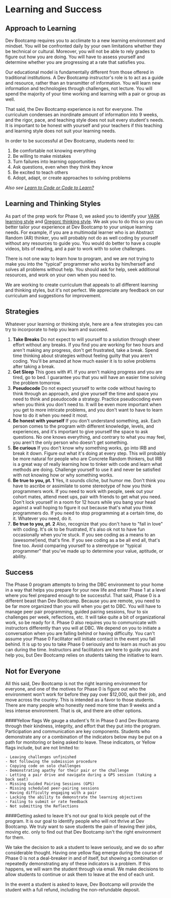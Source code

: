 # Learning and Success

## Approach to Learning
Dev Bootcamp requires you to acclimate to a new learning environment and mindset. You will be confronted daily by your own limitations whether they be technical or cultural. Moreover, you will not be able to rely grades to figure out how you are doing. You will have to assess yourself and determine whether you are progressing at a rate that satisfies you.

Our educational model is fundamentally different from those offered in traditional institutions. A Dev Bootcamp instructor's role is to act as a guide and resource, rather than an transmitter of information. You will learn new information and technologies through challenges, not lecture. You will spend the majority of your time working and learning with a pair or group as well. 

That said, the Dev Bootcamp experience is not for everyone. The curriculum condenses an inordinate amount of information into 9 weeks, and the rigor, pace, and teaching style does not suit every student's needs. It is important to be honest with yourself and your teachers if this teaching and learning style does not suit your learning needs. 

In order to be successful at Dev Bootcamp, students need to:

1. Be comfortable not knowing everything
2. Be willing to make mistakes
3. Turn failures into learning opportunities
4. Ask questions, even when they think they know
5. Be excited to teach others
5. Adopt, adapt, or create approaches to solving problems

*Also see <a href = "http://devbootcamp.com/2014/02/17/learn-to-code-code-to-learn/" target="_blank"> Learn to Code or Code to Learn?</a>*


## Learning and Thinking Styles
As part of the prep work for Phase 0, we asked you to identify your <a href="http://www.vark-learn.com/english/page.asp?p=questionnaire" target="_blank">VARK learning style</a> and <a href="http://www.thelearningweb.net/personalthink.html" target="_blank"> Gregorc thinking style</a>. We ask you to do this so you can better tailor your experience at Dev Bootcamp to your unique learning needs. For example, if you are a multimodal learner who is an Abstract Random (AR) thinker, you will probably not do as well coding by yourself without any resources to guide you. You would do better to have a couple videos, bits of reading, and a pair to work with to solve challenges. 

There is not one way to learn how to program, and we are not trying to make you into the "typical" programmer who works by him/herself and solves all problems without help. You should ask for help, seek additional resources, and work on your own when you need to. 

We are working to create curriculum that appeals to all different learning and thinking styles, but it's not perfect. We appreciate any feedback on our curriculum and suggestions for improvement. 

 

## Strategies
Whatever your learning or thinking style, here are a few strategies you can try to incorporate to help you learn and succeed. 

1. **Take Breaks** Do not expect to will yourself to a solution through sheer effort without any breaks. If you find you are working for two hours and aren't making any progress, don't get frustrated, take a break. Spend time thinking about strategies without feeling guilty that you aren't coding. You'll be amazed at how much easier it is to solve problems after taking a break.
2. **Get Sleep** This goes with #1. If you aren't making progress and you are tired, go to bed. I guarantee you that you will have an easier time solving the problem tomorrow. 
3. **Pseudocode** Do not expect yourself to write code without having to think through an approach, and give yourself the time and space you need to think and pseudocode a strategy. Practice pseudocoding even when you think you don't need to. It will be even more important when you get to more intricate problems, and you don't want to have to learn how to do it when you need it most.
4. **Be honest with yourself** If you don't understand something, ask. Each person comes to the program with different knowledge, levels, and experiences, and it's important to give yourself the space to ask questions. No one knows everything, and contrary to what you may feel, you aren't the only person who doesn't get something. 
5. **Be curious** If you don't know why something works, go into IRB and break it down. Figure out what it's doing at every step. This will probably be more natural for people who are Concrete Random thinkers, but IRB is a great way of really learning how to tinker with code and learn what methods are doing. Challenge yourself to use it and never be satisfied with not knowing how or why something works. 
6. **Be true to you, pt. 1** Yes, it sounds cliche, but humor me. Don't think you have to ascribe or assimilate to some stereotype of how you think programmers work. If you need to work with people, seek out your cohort mates, attend meet ups, pair with friends to get what you need. Don't lock yourself in a room for 12 hours while you bang your head against a wall hoping to figure it out because that's what you think programmers do. If you need to stop programming at a certain time, do it. Whatever you need, do it. 
7. **Be true to you, pt. 2** Also, recognize that you don't have to "fall in love" with coding. It's ok to be frustrated, it's also ok not to have fun occasionally when you're stuck. If you see coding as a means to an (awesome!)end, that's fine. If you see coding as a be all end all, that's fine too. Avoid comparing yourself to a stereotype or "typical programmer" that you've made up to determine your value, aptitude, or ability. 


## Success
The Phase 0 program attempts to bring the DBC environment to your home in a way that helps you prepare for your new life and enter Phase 1 at a level where you feel prepared enough to be successful. That said, Phase 0 is a different beast than Dev Bootcamp. Because you are remote, you need to be far more organized than you will when you get to DBC. You will have to manage peer pair programming, guided pairing sessions, four to six challenges per week, reflections, etc. It will take quite a bit of organizational work, so be ready for it. Phase 0 also requires you to communicate with instructors differently than you will at DBC. We depend on you to initiate a conversation when you are falling behind or having difficulty. You can't assume your Phase 0 Facilitator will initiate contact in the event you fall behind. It is up to you to take Phase 0 seriously and to learn as much as you can during the time. Instructors and facilitators are here to guide you and help you, but Dev Bootcamp relies on students taking the initiative to learn. 

## Not for Everyone
All this said, Dev Bootcamp is not the right learning environment for everyone, and one of the motives for Phase 0 is figure out who the environment won't work for before they pay over $12,000, quit their job, and move across the country. This is intended as a favor to those students. There are many people who honestly need more time than 9 weeks and a less intense environment. That is ok, and there are other options. 

####Yellow flags
We gauge a student's fit in Phase 0 and Dev Bootcamp through their kindness, integrity, and effort that they put into the program. Participation and communication are key components. Students who demonstrate any or a combination of the indicators below may be put on a path for monitoring or being asked to leave. These indicators, or Yellow flags include, but are not limited to:

	- Leaving challenges unfinished
	- Not following the submission procedure
	- Copying code on solo challenges
	- Demonstrating apathy for their pair or the challenge
	- Letting a pair drive and navigate during a GPS session (taking a back seat)
	- Missing Guided Pairing Sessions (GPS)
	- Missing scheduled peer-pairing sessions
	- Having difficulty engaging with a pair
	- Lacking the ability to demonstrate the learning objectives
	- Failing to submit or rate feedback
	- Not submitting the Reflections

####Getting asked to leave
It's not our goal to kick people out of the program. It is our goal to identify people who will not thrive at Dev Bootcamp. We truly want to save students the pain of leaving their jobs, moving etc. only to find out that Dev Bootcamp isn't the right environment for them. 

We take the decision to ask a student to leave seriously, and we do so after considerable thought. Having one yellow flag emerge during the course of Phase 0 is not a deal-breaker in and of itself, but showing a combination or repeatedly demonstrating any of these indicators is a problem. If this happens, we will warn the student through via email. We make decisions to allow students to continue or ask them to leave at the end of each unit.

In the event a student is asked to leave, Dev Bootcamp will provide the student with a full refund, including the non-refundable deposit. 

